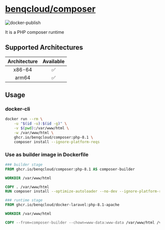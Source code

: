 # [benqcloud/composer](https://github.com/benqcloud/docker-composer)

![docker-publish](https://github.com/benqcloud/docker-composer/actions/workflows/docker-publish.yml/badge.svg)

It is a PHP composer runtime

## Supported Architectures

| Architecture | Available
| :----: | :----: |
| x86-64 | ✅ |
| arm64 | ✅ |

## Usage

### docker-cli

```bash
docker run --rm \
    -u "$(id -u):$(id -g)" \
    -v $(pwd):/var/www/html \
    -w /var/www/html \
    ghcr.io/benqcloud/composer:php-8.1 \
    composer install --ignore-platform-reqs
```

### Use as builder image in Dockerfile

```dockerfile
### builder stage
FROM ghcr.io/benqcloud/composer:php-8.1 AS composer-builder

WORKDIR /var/www/html

COPY . /var/www/html
RUN composer install --optimize-autoloader --no-dev --ignore-platform-reqs

### runtime stage
FROM ghcr.io/benqcloud/docker-laravel:php-8.1-apache

WORKDIR /var/www/html

COPY --from=composer-builder --chown=www-data:www-data /var/www/html /var/www/html
```
